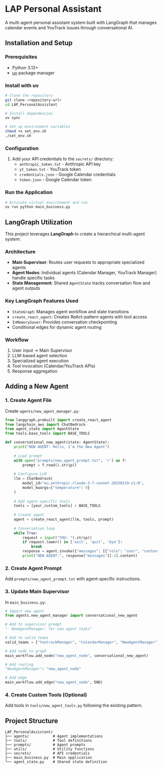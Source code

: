 # LAP Personal Assistant

A multi-agent personal assistant system built with LangGraph that manages calendar events and YouTrack issues through conversational AI.

## Installation and Setup

### Prerequisites
- Python 3.13+
- [uv](https://docs.astral.sh/uv/) package manager

### Install with uv

```bash
# Clone the repository
git clone <repository-url>
cd LAP_PersonalAssistant

# Install dependencies
uv sync

# Set up environment variables
chmod +x set_env.sh
./set_env.sh
```

### Configuration
1. Add your API credentials to the `secrets/` directory:
   - `anthropic_token.txt` - Anthropic API key
   - `yt_token.txt` - YouTrack token
   - `credentials.json` - Google Calendar credentials
   - `token.json` - Google Calendar token

### Run the Application

```bash
# Activate virtual environment and run
uv run python main_business.py
```

## LangGraph Utilization

This project leverages **LangGraph** to create a hierarchical multi-agent system:

### Architecture
- **Main Supervisor**: Routes user requests to appropriate specialized agents
- **Agent Nodes**: Individual agents (Calendar Manager, YouTrack Manager) handle specific tasks
- **State Management**: Shared `AgentState` tracks conversation flow and agent outputs

### Key LangGraph Features Used
- `StateGraph`: Manages agent workflow and state transitions
- `create_react_agent`: Creates ReAct-pattern agents with tool access
- `InMemorySaver`: Provides conversation checkpointing
- Conditional edges for dynamic agent routing

### Workflow
1. User input → Main Supervisor
2. LLM-based agent selection
3. Specialized agent execution
4. Tool invocation (Calendar/YouTrack APIs)
5. Response aggregation

## Adding a New Agent

### 1. Create Agent File
Create `agents/new_agent_manager.py`:

```python
from langgraph.prebuilt import create_react_agent
from langchain_aws import ChatBedrock
from agent_state import AgentState
from tools.base_tools import BASE_TOOLS

def conversational_new_agent(state: AgentState):
    print("NEW AGENT: Hello, I'm the New Agent")
    
    # Load prompt
    with open("prompts/new_agent_prompt.txt", 'r') as f:
        prompt = f.read().strip()
    
    # Configure LLM
    llm = ChatBedrock(
        model_id="eu.anthropic.claude-3-7-sonnet-20250219-v1:0",
        model_kwargs={"temperature": 0}
    )
    
    # Add agent-specific tools
    tools = [your_custom_tools] + BASE_TOOLS
    
    # Create agent
    agent = create_react_agent(llm, tools, prompt)
    
    # Conversation loop
    while True:
        request = input("YOU: ").strip()
        if request.lower() in ['exit', 'quit', 'bye']:
            break
        response = agent.invoke({"messages": [{"role": "user", "content": request}]})
        print("NEW AGENT:", response["messages"][-1].content)
```

### 2. Create Agent Prompt
Add `prompts/new_agent_prompt.txt` with agent-specific instructions.

### 3. Update Main Supervisor
In `main_business.py`:

```python
# Import new agent
from agents.new_agent_manager import conversational_new_agent

# Add to supervisor prompt
"- NewAgentManager: for new agent tasks"

# Add to valid teams
valid_teams = ["YoutrackManager", "CalendarManager", "NewAgentManager"]

# Add node to graph
main_workflow.add_node("new_agent_node", conversational_new_agent)

# Add routing
"NewAgentManager": "new_agent_node"

# Add edge
main_workflow.add_edge("new_agent_node", END)
```

### 4. Create Custom Tools (Optional)
Add tools in `tools/new_agent_tools.py` following the existing pattern.

## Project Structure

```
LAP_PersonalAssistant/
├── agents/           # Agent implementations
├── tools/            # Tool definitions
├── prompts/          # Agent prompts
├── utils/            # Utility functions
├── secrets/          # API credentials
├── main_business.py  # Main application
└── agent_state.py    # Shared state definition
```